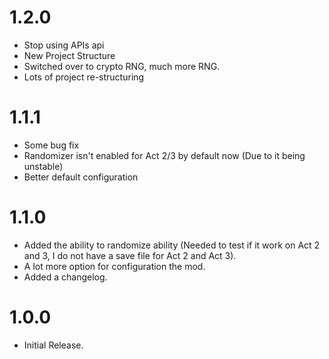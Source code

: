 # 1.2.0
- Stop using APIs api
- New Project Structure
- Switched over to crypto RNG, much more RNG.
- Lots of project re-structuring

# 1.1.1

- Some bug fix
- Randomizer isn't enabled for Act 2/3 by default now (Due to it being unstable)
- Better default configuration

# 1.1.0

- Added the ability to randomize ability (Needed to test if it work on Act 2 and 3, I do not have a save file for Act 2 and Act 3).
- A lot more option for configuration the mod.
- Added a changelog.

# 1.0.0

- Initial Release.
